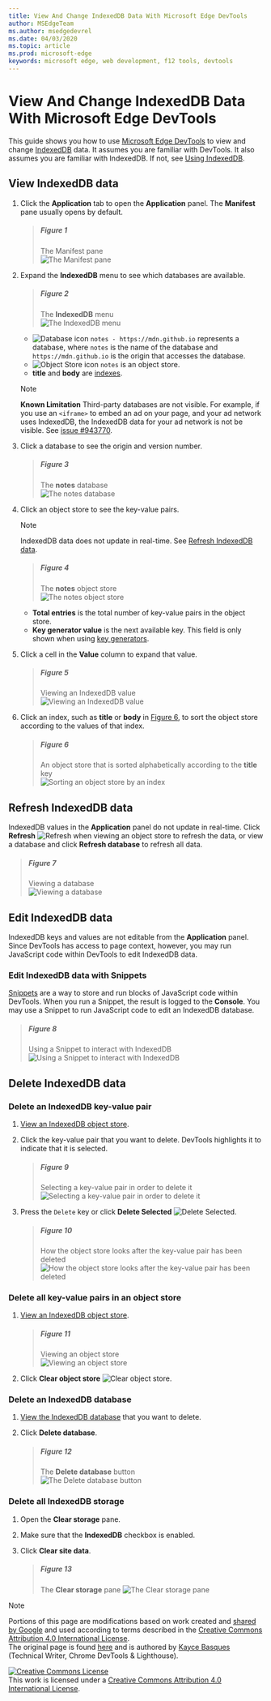 ```yaml
---
title: View And Change IndexedDB Data With Microsoft Edge DevTools
author: MSEdgeTeam
ms.author: msedgedevrel
ms.date: 04/03/2020
ms.topic: article
ms.prod: microsoft-edge
keywords: microsoft edge, web development, f12 tools, devtools
---
```

<!-- Copyright Kayce Basques 

   Licensed under the Apache License, Version 2.0 (the "License");
   you may not use this file except in compliance with the License.
   You may obtain a copy of the License at

       https://www.apache.org/licenses/LICENSE-2.0

   Unless required by applicable law or agreed to in writing, software
   distributed under the License is distributed on an "AS IS" BASIS,
   WITHOUT WARRANTIES OR CONDITIONS OF ANY KIND, either express or implied.
   See the License for the specific language governing permissions and
   limitations under the License.  -->  





# View And Change IndexedDB Data With Microsoft Edge DevTools   

  

This guide shows you how to use [Microsoft Edge DevTools][MicrosoftEdgeDevTools] to view and change [IndexedDB][MDNIndexedDBAPI] data.  It assumes you are familiar with DevTools.  It also assumes you are familiar with IndexedDB.  If not, see [Using IndexedDB][MDNUsingIndexedDB].  

## View IndexedDB data   

1.  Click the **Application** tab to open the **Application** panel.  The **Manifest** pane usually opens by default.  
    
    > ##### Figure 1  
    > The Manifest pane  
    > ![The Manifest pane][ImageManifest]  

1.  Expand the **IndexedDB** menu to see which databases are available.  
    
    > ##### Figure 2  
    > The **IndexedDB** menu  
    > ![The IndexedDB menu][ImageIndexedDBMenu]  
    
    *   ![Database icon][ImageDatabaseIcon] `notes - https://mdn.github.io` represents a database, where `notes` is the name of the database and `https://mdn.github.io` is the origin that accesses the database.  
    *   ![Object Store icon][ImageObjectStoreIcon] `notes` is an object store.  
    *   **title** and **body** are [indexes][MDNUsingIndexedDBUsingIndex].  
    
    > [!NOTE]
    > **Known Limitation**  Third-party databases are not visible.  For example, if you use an `<iframe>` to embed an ad on your page, and your ad network uses IndexedDB, the IndexedDB data for your ad network is not be visible.  See [issue #943770][ChromiumIssue943770].  
    
1.  Click a database to see the origin and version number.  
    
    > ##### Figure 3  
    > The **notes** database  
    > ![The notes database][ImageIndexedDBDatabase]  
    
1.  Click an object store to see the key-value pairs.  
    
    > [!NOTE]
    > IndexedDB data does not update in real-time.  See [Refresh IndexedDB data](#refresh-indexeddb-data).  
    
    > ##### Figure 4  
    > The **notes** object store  
    > ![The notes object store][ImageIndexedDBObjectStore]  

    *   **Total entries** is the total number of key-value pairs in the object store.  
    *   **Key generator value** is the next available key.  This field is only shown when using [key generators][MDNBasicConceptsKeyGenerator].  

1.  Click a cell in the **Value** column to expand that value.  
    
    > ##### Figure 5  
    > Viewing an IndexedDB value  
    > ![Viewing an IndexedDB value][ImageIndexedBDValue]  
    
1.  Click an index, such as **title** or **body** in [Figure 6](#figure-6), to sort the object store according to the values of that index.  
   
    > ##### Figure 6  
    > An object store that is sorted alphabetically according to the **title** key  
    > ![Sorting an object store by an index][ImageIndexedDBIndex]  

## Refresh IndexedDB data   

IndexedDB values in the **Application** panel do not update in real-time.  Click **Refresh** ![Refresh][ImageReloadIcon] when viewing an object store to refresh the data, or view a database and click **Refresh database** to refresh all data.  

> ##### Figure 7  
> Viewing a database  
> ![Viewing a database][ImageIndexedDBDatabase2]  

## Edit IndexedDB data   

IndexedDB keys and values are not editable from the **Application** panel.  Since DevTools has access to page context, however, you may run JavaScript code within DevTools to edit IndexedDB data.  

### Edit IndexedDB data with Snippets   

[Snippets][DevtoolsJavascriptSnippets] are a way to store and run blocks of JavaScript code within DevTools.  When you run a Snippet, the result is logged to the **Console**.  You may use a Snippet to run JavaScript code to edit an IndexedDB database.  

> ##### Figure 8  
> Using a Snippet to interact with IndexedDB  
> ![Using a Snippet to interact with IndexedDB][ImageIndexedDBSnippet]  

## Delete IndexedDB data   

### Delete an IndexedDB key-value pair   

1.  [View an IndexedDB object store](#view-indexeddb-data).  
1.  Click the key-value pair that you want to delete.  DevTools highlights it to indicate that it is selected.  
    
    > ##### Figure 9  
    > Selecting a key-value pair in order to delete it  
    > ![Selecting a key-value pair in order to delete it][ImageIndexedDBKeyValuePair]  

1.  Press the `Delete` key or click **Delete Selected** ![Delete Selected][ImageDeleteIcon].  
    
    > ##### Figure 10  
    > How the object store looks after the key-value pair has been deleted  
    > ![How the object store looks after the key-value pair has been deleted][ImageIndexedDBKeyValuePairDeleted]  

### Delete all key-value pairs in an object store   

1.  [View an IndexedDB object store](#view-indexeddb-data).  
    
    > ##### Figure 11  
    > Viewing an object store  
    > ![Viewing an object store][ImageIndexedDBObjectStore]  

1.  Click **Clear object store** ![Clear object store][ImageClearIcon].  

### Delete an IndexedDB database   

1.  [View the IndexedDB database](#view-indexeddb-data) that you want to delete.  
1.  Click **Delete database**.  
    
    > ##### Figure 12  
    > The **Delete database** button  
    > ![The Delete database button][ImageIndexedDBDatabase]  

### Delete all IndexedDB storage   

1.  Open the **Clear storage** pane.  

1.  Make sure that the **IndexedDB** checkbox is enabled.  

1.  Click **Clear site data**.  
    
    > ##### Figure 13  
    > The **Clear storage** pane
    > ![The Clear storage pane][ImageIndexedDBClearStorage]  

 



<!-- image links -->  

[ImageClearIcon]: /microsoft-edge/devtools-guide-chromium/media/clear-icon.msft.png  
[ImageDatabaseIcon]: /microsoft-edge/devtools-guide-chromium/media/database-icon.msft.png  
[ImageDeleteIcon]: /microsoft-edge/devtools-guide-chromium/media/delete-icon.msft.png  
[ImageObjectStoreIcon]: /microsoft-edge/devtools-guide-chromium/media/object-store-icon.msft.png  
[ImageReloadIcon]: /microsoft-edge/devtools-guide-chromium/media/reload-icon.msft.png  

[ImageManifest]: /microsoft-edge/devtools-guide-chromium/media/storage-application-manifest-empty.msft.png "Figure 1: The Manifest pane"  
[ImageIndexedDBMenu]: /microsoft-edge/devtools-guide-chromium/media/storage-application-storage-indexeddb.msft.png "Figure 2: The IndexedDB menu"  
[ImageIndexedDBDatabase]: /microsoft-edge/devtools-guide-chromium/media/storage-application-storage-indexeddb-notes_db.msft.png "Figure 3: The notes_db database"  
[ImageIndexedDBObjectStore]: /microsoft-edge/devtools-guide-chromium/media/storage-application-storage-indexeddb-notes_db-notes_os.msft.png "Figure 4: The notes_os object store"  
[ImageIndexedBDValue]: /microsoft-edge/devtools-guide-chromium/media/storage-application-storage-indexeddb-notes_db-notes_os-edge-chromium.msft.png "Figure 5: Viewing an IndexedDB value"  
[ImageIndexedDBIndex]: /microsoft-edge/devtools-guide-chromium/media/storage-application-storage-indexeddb-notes_db-notes_os-title.msft.png "Figure 6: Sorting an object store by an index"  
[ImageIndexedDBDatabase2]: /microsoft-edge/devtools-guide-chromium/media/storage-application-storage-indexeddb-notes_db-notes_os-refresh-database.msft.png "Figure 7: Viewing a database"  
[ImageIndexedDBSnippet]: /microsoft-edge/devtools-guide-chromium/media/storage-sources-snippets-indexeddb-output.msft.png "Figure 8: Using a Snippet to interact with IndexedDB"  
[ImageIndexedDBKeyValuePair]: /microsoft-edge/devtools-guide-chromium/media/storage-application-storage-indexeddb-notes_db-notes_os2.msft.png "Figure 9: Selecting a key-value pair in order to delete it"  
[ImageIndexedDBKeyValuePairDeleted]: /microsoft-edge/devtools-guide-chromium/media/storage-application-storage-indexeddb-notes_db-notes_os-delete-selected.msft.png "Figure 10: How the object store looks after the key-value pair has been deleted"  
[ImageIndexedDBObjectStore]: /microsoft-edge/devtools-guide-chromium/media/storage-application-storage-indexeddb-notes_db-notes_os-clear-object-store.msft.png "Figure 11: Viewing an object store"  
[ImageIndexedDBDatabase]: /microsoft-edge/devtools-guide-chromium/media/storage-application-storage-indexeddb-notes_db-delete-database.msft.png "Figure 12: The Delete database button"  
[ImageIndexedDBClearStorage]: /microsoft-edge/devtools-guide-chromium/media/storage-application-clear-storage-indexeddb-clear-site-data.msft.png "Figure 13: The Clear storage pane"  

<!-- links -->  

[MicrosoftEdgeDevTools]: /microsoft-edge/devtools-guide-chromium "Microsoft Edge \(Chromium\) Developer Tools"  
[DevtoolsJavascriptSnippets]: /microsoft-edge/devtools-guide-chromium/javascript/snippets "Run Snippets Of JavaScript On Any Page With Microsoft Edge DevTools"  

[ChromiumIssue943770]: https://crbug.com/943770 "943770 - DevTools: Show iframe IndexedDB databases - chromium - Monorail"  

[MDNBasicConceptsKeyGenerator]: https://developer.mozilla.org/docs/Web/API/IndexedDB_API/Basic_Concepts_Behind_IndexedDB#gloss_keygenerator "Key Generator - Basic Concepts | MDN"  
[MDNIndexedDBAPI]: https://developer.mozilla.org/docs/Web/API/IndexedDB_API "IndexedDB API | MDN"  
[MDNUsingIndexedDB]: https://developer.mozilla.org/docs/Web/API/IndexedDB_API/Using_IndexedDB "Using IndexedDB | MDN"  
[MDNUsingIndexedDBUsingIndex]: https://developer.mozilla.org/docs/Web/API/IndexedDB_API/Using_IndexedDB#Using_an_index "Using an index - Using IndexedDB | MDN"  

> [!NOTE]
> Portions of this page are modifications based on work created and [shared by Google][GoogleSitePolicies] and used according to terms described in the [Creative Commons Attribution 4.0 International License][CCA4IL].  
> The original page is found [here](https://developers.google.com/web/tools/chrome-devtools/storage/indexeddb) and is authored by [Kayce Basques][KayceBasques] \(Technical Writer, Chrome DevTools \& Lighthouse\).  

[![Creative Commons License][CCby4Image]][CCA4IL]  
This work is licensed under a [Creative Commons Attribution 4.0 International License][CCA4IL].  

[CCA4IL]: https://creativecommons.org/licenses/by/4.0  
[CCby4Image]: https://i.creativecommons.org/l/by/4.0/88x31.png  
[GoogleSitePolicies]: https://developers.google.com/terms/site-policies  
[KayceBasques]: https://developers.google.com/web/resources/contributors/kaycebasques  

